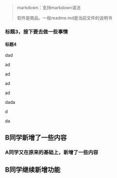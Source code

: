 > markdown：支持markdown语法
>
> 软件是商品。一般readme.md是当前文件的说明书

### 标题3，接下要去做一些事情

#### 标题4

dad

ad

ad

ad

ad

dada

d

da

## B同学新增了一些内容

### A同学又在原来的基础上，新增了一些内容

## B同学继续新增功能
